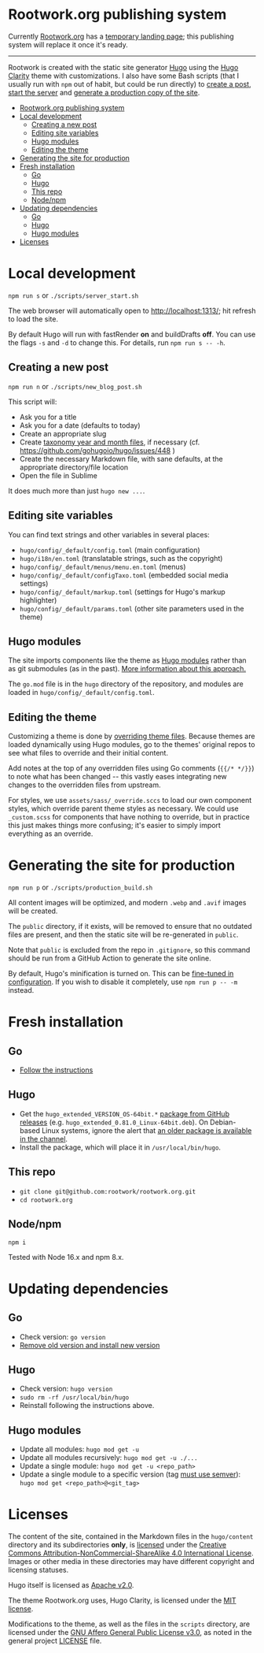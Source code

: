 # Rootwork.org publishing system

Currently [Rootwork.org](https://rootwork.org) has a
[temporary landing page](https://github.com/rootwork/rootwork_landing); this
publishing system will replace it once it's ready.

---

Rootwork is created with the static site generator [Hugo](http://gohugo.io)
using the [Hugo Clarity](https://github.com/chipzoller/hugo-clarity) theme with
customizations. I also have some Bash scripts (that I usually run with `npm` out
of habit, but could be run directly) to [create a post](#creating-a-new-post),
[start the server](#local-development) and
[generate a production copy of the site](#generating-the-site-for-production).

<!-- The following section, from "ts" to "te", is an automatically-generated
  table of contents, updated whenever this file changes. Do not edit within
  this section. -->

<!--ts-->
* [Rootwork.org publishing system](#rootworkorg-publishing-system)
* [Local development](#local-development)
   * [Creating a new post](#creating-a-new-post)
   * [Editing site variables](#editing-site-variables)
   * [Hugo modules](#hugo-modules)
   * [Editing the theme](#editing-the-theme)
* [Generating the site for production](#generating-the-site-for-production)
* [Fresh installation](#fresh-installation)
   * [Go](#go)
   * [Hugo](#hugo)
   * [This repo](#this-repo)
   * [Node/npm](#nodenpm)
* [Updating dependencies](#updating-dependencies)
   * [Go](#go-1)
   * [Hugo](#hugo-1)
   * [Hugo modules](#hugo-modules-1)
* [Licenses](#licenses)

<!-- Added by: runner, at: Mon Mar 14 00:52:37 UTC 2022 -->

<!--te-->

# Local development

`npm run s` or `./scripts/server_start.sh`

The web browser will automatically open to
[http://localhost:1313/](http://localhost:1313/); hit refresh to load the site.

By default Hugo will run with fastRender **on** and buildDrafts **off**. You can
use the flags `-s` and `-d` to change this. For details, run `npm run s -- -h`.

## Creating a new post

`npm run n` or `./scripts/new_blog_post.sh`

This script will:

- Ask you for a title
- Ask you for a date (defaults to today)
- Create an appropriate slug
- Create
  [taxonomy year and month files](https://www.jayeless.net/2021/04/taxonomies-archive-hugo.html),
  if necessary (cf. https://github.com/gohugoio/hugo/issues/448 )
- Create the necessary Markdown file, with sane defaults, at the appropriate
  directory/file location
- Open the file in Sublime

It does much more than just `hugo new ...`.

## Editing site variables

You can find text strings and other variables in several places:

- `hugo/config/_default/config.toml` (main configuration)
- `hugo/i18n/en.toml` (translatable strings, such as the copyright)
- `hugo/config/_default/menus/menu.en.toml` (menus)
- `hugo/config/_default/configTaxo.toml` (embedded social media settings)
- `hugo/config/_default/markup.toml` (settings for Hugo's markup highlighter)
- `hugo/config/_default/params.toml` (other site parameters used in the theme)

## Hugo modules

The site imports components like the theme as
[Hugo modules](https://gohugo.io/hugo-modules/) rather than as git submodules
(as in the past).
[More information about this approach.](https://github.com/rootwork/hugo-module-site)

The `go.mod` file is in the `hugo` directory of the repository, and modules are
loaded in `hugo/config/_default/config.toml`.

## Editing the theme

Customizing a theme is done by
[overriding theme files](https://gohugobrasil.netlify.app/themes/customizing/).
Because themes are loaded dynamically using Hugo modules, go to the themes'
original repos to see what files to override and their initial content.

Add notes at the top of any overridden files using Go comments (`{{/* */}}`) to
note what has been changed -- this vastly eases integrating new changes to the
overridden files from upstream.

For styles, we use `assets/sass/_override.sccs` to load our own component
styles, which override parent theme styles as necessary. We could use
`_custom.scss` for components that have nothing to override, but in practice
this just makes things more confusing; it's easier to simply import everything
as an override.

# Generating the site for production

`npm run p` or `./scripts/production_build.sh`

All content images will be optimized, and modern `.webp` and `.avif` images will
be created.

The `public` directory, if it exists, will be removed to ensure that no outdated
files are present, and then the static site will be re-generated in `public`.

Note that `public` is excluded from the repo in `.gitignore`, so this command
should be run from a GitHub Action to generate the site online.

By default, Hugo's minification is turned on. This can be
[fine-tuned in configuration](https://gohugo.io/getting-started/configuration/#configure-minify).
If you wish to disable it completely, use `npm run p -- -m` instead.

# Fresh installation

## Go

- [Follow the instructions](https://golang.org/doc/install)

## Hugo

- Get the `hugo_extended_VERSION_OS-64bit.*`
  [package from GitHub releases](https://github.com/gohugoio/hugo/releases)
  (e.g. `hugo_extended_0.81.0_Linux-64bit.deb`). On Debian-based Linux systems,
  ignore the alert that
  [an older package is available in the channel](https://gohugo.io/getting-started/installing#debian-and-ubuntu).
- Install the package, which will place it in `/usr/local/bin/hugo`.

## This repo

- `git clone git@github.com:rootwork/rootwork.org.git`
- `cd rootwork.org`

## Node/npm

`npm i`

Tested with Node 16.x and npm 8.x.

# Updating dependencies

## Go

- Check version: `go version`
- [Remove old version and install new version](https://gist.github.com/nikhita/432436d570b89cab172dcf2894465753)

## Hugo

- Check version: `hugo version`
- `sudo rm -rf /usr/local/bin/hugo`
- Reinstall following the instructions above.

## Hugo modules

- Update all modules: `hugo mod get -u`
- Update all modules recursively: `hugo mod get -u ./...`
- Update a single module: `hugo mod get -u <repo_path>`
- Update a single module to a specific version (tag
  [must use semver](https://go.dev/doc/modules/version-numbers)):
  `hugo mod get <repo_path>@<git_tag>`

# Licenses

The content of the site, contained in the Markdown files in the `hugo/content`
directory and its subdirectories **only**, is [licensed](hugo/content/LICENSE)
under the
[Creative Commons Attribution-NonCommercial-ShareAlike 4.0 International License](https://creativecommons.org/licenses/by-nc-sa/4.0/).
Images or other media in these directories may have different copyright and
licensing statuses.

Hugo itself is licensed as
[Apache v2.0](https://github.com/gohugoio/hugo/blob/master/LICENSE).

The theme Rootwork.org uses, Hugo Clarity, is licensed under the
[MIT license](https://github.com/chipzoller/hugo-clarity/blob/master/LICENSE.md).

Modifications to the theme, as well as the files in the `scripts` directory, are
licensed under the
[GNU Affero General Public License v3.0](https://www.gnu.org/licenses/agpl-3.0.txt),
as noted in the general project
[LICENSE](https://github.com/rootwork/rootwork.org/blob/master/LICENSE) file.

